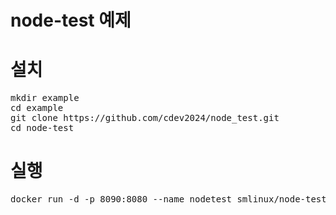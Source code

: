 # node-test 예제
# 설치
<pre>
mkdir example
cd example
git clone https://github.com/cdev2024/node_test.git
cd node-test
</pre>

# 실행
<pre>
docker run -d -p 8090:8080 --name nodetest smlinux/node-test
</pre>
